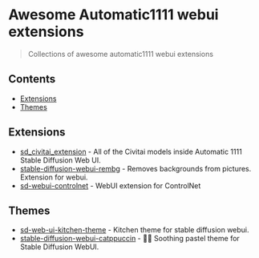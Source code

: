 # Awesome Automatic1111 webui extensions
> Collections of awesome automatic1111 webui extensions

## Contents

- [Extensions](#extensions)
- [Themes](#themes)


## Extensions

- [sd_civitai_extension](https://github.com/civitai/sd_civitai_extension) - All of the Civitai models inside Automatic 1111 Stable Diffusion Web UI.
- [stable-diffusion-webui-rembg](https://github.com/AUTOMATIC1111/stable-diffusion-webui-rembg) - Removes backgrounds from pictures. Extension for webui.
- [sd-webui-controlnet](https://github.com/Mikubill/sd-webui-controlnet) -  WebUI extension for ControlNet 

## Themes

- [sd-web-ui-kitchen-theme](https://github.com/canisminor1990/sd-web-ui-kitchen-theme) - Kitchen theme for stable diffusion webui.
- [stable-diffusion-webui-catppuccin](https://github.com/catppuccin/stable-diffusion-webui) - 🧑🎨 Soothing pastel theme for Stable Diffusion WebUI.
